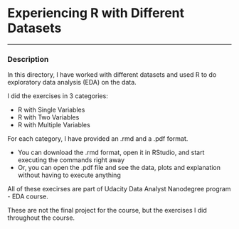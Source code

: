 Experiencing R with Different Datasets
========================================================

***

### Description

In this directory, I have worked with different datasets and used R to do exploratory data analysis (EDA) on the data.

I did the exercises in 3 categories:

- R with Single Variables
- R with Two Variables
- R with Multiple Variables

For each category, I have provided an .rmd and a .pdf format.

- You can download the .rmd format, open it in RStudio, and start executing the commands right away
- Or, you can open the .pdf file and see the data, plots and explanation without having to execute anything

All of these execirses are part of Udacity Data Analyst Nanodegree program - EDA course.

These are not the final project for the course, but the exercises I did throughout the course.
